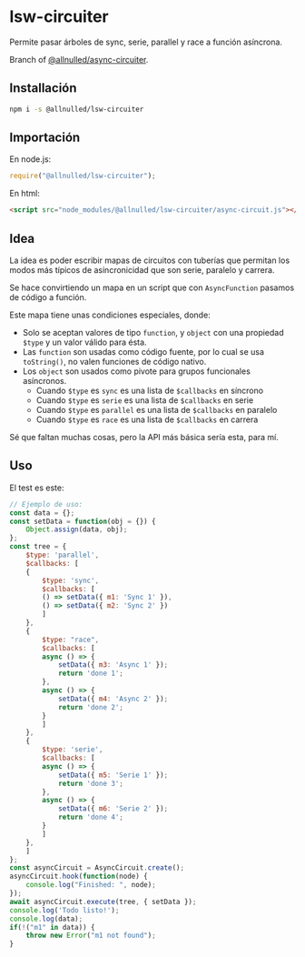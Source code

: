 # lsw-circuiter

Permite pasar árboles de sync, serie, parallel y race a función asíncrona.

Branch of [@allnulled/async-circuiter](https://github.com/allnulled/async-circuiter).

## Installación

```sh
npm i -s @allnulled/lsw-circuiter
```

## Importación

En node.js:

```js
require("@allnulled/lsw-circuiter");
```

En html:

```html
<script src="node_modules/@allnulled/lsw-circuiter/async-circuit.js"></script>
```

## Idea

La idea es poder escribir mapas de circuitos con tuberías que permitan los modos más típicos de asincronicidad que son serie, paralelo y carrera.

Se hace convirtiendo un mapa en un script que con `AsyncFunction` pasamos de código a función.

Este mapa tiene unas condiciones especiales, donde:

  - Solo se aceptan valores de tipo `function`, y `object` con una propiedad `$type` y un valor válido para ésta.
  - Las `function` son usadas como código fuente, por lo cual se usa `toString()`, no valen funciones de código nativo.
  - Los `object` son usados como pivote para grupos funcionales asíncronos.
     - Cuando `$type` es `sync` es una lista de `$callbacks` en síncrono
     - Cuando `$type` es `serie` es una lista de `$callbacks` en serie
     - Cuando `$type` es `parallel` es una lista de `$callbacks` en paralelo
     - Cuando `$type` es `race` es una lista de `$callbacks` en carrera

Sé que faltan muchas cosas, pero la API más básica sería esta, para mí.

## Uso

El test es este:

```js
// Ejemplo de uso:
const data = {};
const setData = function(obj = {}) {
    Object.assign(data, obj);
};
const tree = {
    $type: 'parallel',
    $callbacks: [
    {
        $type: 'sync',
        $callbacks: [
        () => setData({ m1: 'Sync 1' }),
        () => setData({ m2: 'Sync 2' })
        ]
    },
    {
        $type: "race",
        $callbacks: [
        async () => {
            setData({ m3: 'Async 1' });
            return 'done 1';
        },
        async () => {
            setData({ m4: 'Async 2' });
            return 'done 2';
        }
        ]
    },
    {
        $type: 'serie',
        $callbacks: [
        async () => {
            setData({ m5: 'Serie 1' });
            return 'done 3';
        },
        async () => {
            setData({ m6: 'Serie 2' });
            return 'done 4';
        }
        ]
    },
    ]
};
const asyncCircuit = AsyncCircuit.create();
asyncCircuit.hook(function(node) {
    console.log("Finished: ", node);
});
await asyncCircuit.execute(tree, { setData });
console.log('Todo listo!');
console.log(data);
if(!("m1" in data)) {
    throw new Error("m1 not found");
}
```